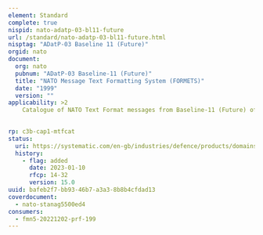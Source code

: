 ```yaml
---
element: Standard
complete: true
nispid: nato-adatp-03-bl11-future
url: /standard/nato-adatp-03-bl11-future.html
nisptag: "ADatP-03 Baseline 11 (Future)"
orgid: nato
document:
  org: nato
  pubnum: "ADatP-03 Baseline-11 (Future)"
  title: "NATO Message Text Formatting System (FORMETS)"
  date: "1999"
  version: ""
applicability: >2
    Catalogue of NATO Text Format messages from Baseline-11 (Future) of ADatP-3, released under STANAG 5500 Ed. 4.

  
rp: c3b-cap1-mtfcat
status:
  uri: https://systematic.com/en-gb/industries/defence/products/domains/interoperability/app11-and-adatp3/
  history: 
    - flag: added
      date: 2023-01-10
      rfcp: 14-32
      version: 15.0
uuid: bafeb2f7-bb93-46b7-a3a3-8b8b4cfdad13
coverdocument:
  - nato-stanag5500ed4
consumers:
  - fmn5-20221202-prf-199
---
```

